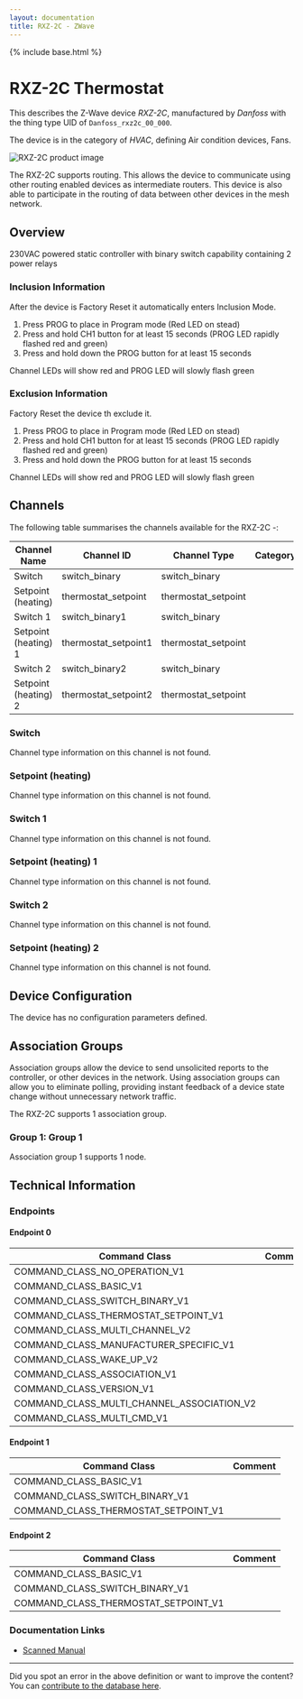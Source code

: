 ```yaml
---
layout: documentation
title: RXZ-2C - ZWave
---
```


{% include base.html %}

# RXZ-2C Thermostat
This describes the Z-Wave device *RXZ-2C*, manufactured by *Danfoss* with the thing type UID of ```Danfoss_rxz2c_00_000```.

The device is in the category of *HVAC*, defining Air condition devices, Fans.

![RXZ-2C product image](https://opensmarthouse.org/assets/zwave/attachments/1189/rxz2c.PNG)


The RXZ-2C supports routing. This allows the device to communicate using other routing enabled devices as intermediate routers.  This device is also able to participate in the routing of data between other devices in the mesh network.

## Overview

230VAC powered static controller with binary switch capability containing 2 power relays

### Inclusion Information

After the device is Factory Reset it automatically enters Inclusion Mode.

  1. Press PROG to place in Program mode (Red LED on stead)
  2. Press and hold CH1 button for at least 15 seconds (PROG LED rapidly flashed red and green)
  3. Press and hold down the PROG button for at least 15 seconds

Channel LEDs will show red and PROG LED will slowly flash green

### Exclusion Information

Factory Reset the device th exclude it.

  1. Press PROG to place in Program mode (Red LED on stead)
  2. Press and hold CH1 button for at least 15 seconds (PROG LED rapidly flashed red and green)
  3. Press and hold down the PROG button for at least 15 seconds

Channel LEDs will show red and PROG LED will slowly flash green

## Channels

The following table summarises the channels available for the RXZ-2C -:

| Channel Name | Channel ID | Channel Type | Category | Item Type |
|--------------|------------|--------------|----------|-----------|
| Switch | switch_binary | switch_binary |  |  | 
| Setpoint (heating) | thermostat_setpoint | thermostat_setpoint |  |  | 
| Switch 1 | switch_binary1 | switch_binary |  |  | 
| Setpoint (heating) 1 | thermostat_setpoint1 | thermostat_setpoint |  |  | 
| Switch 2 | switch_binary2 | switch_binary |  |  | 
| Setpoint (heating) 2 | thermostat_setpoint2 | thermostat_setpoint |  |  | 

### Switch
Channel type information on this channel is not found.

### Setpoint (heating)
Channel type information on this channel is not found.

### Switch 1
Channel type information on this channel is not found.

### Setpoint (heating) 1
Channel type information on this channel is not found.

### Switch 2
Channel type information on this channel is not found.

### Setpoint (heating) 2
Channel type information on this channel is not found.



## Device Configuration

The device has no configuration parameters defined.

## Association Groups

Association groups allow the device to send unsolicited reports to the controller, or other devices in the network. Using association groups can allow you to eliminate polling, providing instant feedback of a device state change without unnecessary network traffic.

The RXZ-2C supports 1 association group.

### Group 1: Group 1


Association group 1 supports 1 node.

## Technical Information

### Endpoints

#### Endpoint 0

| Command Class | Comment |
|---------------|---------|
| COMMAND_CLASS_NO_OPERATION_V1| |
| COMMAND_CLASS_BASIC_V1| |
| COMMAND_CLASS_SWITCH_BINARY_V1| |
| COMMAND_CLASS_THERMOSTAT_SETPOINT_V1| |
| COMMAND_CLASS_MULTI_CHANNEL_V2| |
| COMMAND_CLASS_MANUFACTURER_SPECIFIC_V1| |
| COMMAND_CLASS_WAKE_UP_V2| |
| COMMAND_CLASS_ASSOCIATION_V1| |
| COMMAND_CLASS_VERSION_V1| |
| COMMAND_CLASS_MULTI_CHANNEL_ASSOCIATION_V2| |
| COMMAND_CLASS_MULTI_CMD_V1| |
#### Endpoint 1

| Command Class | Comment |
|---------------|---------|
| COMMAND_CLASS_BASIC_V1| |
| COMMAND_CLASS_SWITCH_BINARY_V1| |
| COMMAND_CLASS_THERMOSTAT_SETPOINT_V1| |
#### Endpoint 2

| Command Class | Comment |
|---------------|---------|
| COMMAND_CLASS_BASIC_V1| |
| COMMAND_CLASS_SWITCH_BINARY_V1| |
| COMMAND_CLASS_THERMOSTAT_SETPOINT_V1| |

### Documentation Links

* [Scanned Manual](https://www.opensmarthouse.org/zwavedatabase/1189/RXZ-2C-Manual.pdf)

---

Did you spot an error in the above definition or want to improve the content?
You can [contribute to the database here](https://www.opensmarthouse.org/zwavedatabase/1189).
